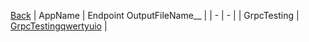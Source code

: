 
[Back](../README.md)
| AppName | Endpoint OutputFileName__ |
| - | - | 
| GrpcTesting | [GrpcTestingqwertyuio](GrpcTestingqwertyuio.md) |
